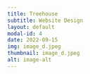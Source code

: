 ```yaml
---
title: Treehouse
subtitle: Website Design
layout: default
modal-id: 4
date: 2022-09-15
img: image_d.jpeg
thumbnail: image_d.jpeg
alt: image-alt
---
```

